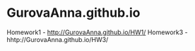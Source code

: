 # GurovaAnna.github.io
Homework1 - http://GurovaAnna.github.io/HW1/
Homework3 - hhtp://GurovaAnna.github.io/HW3/
